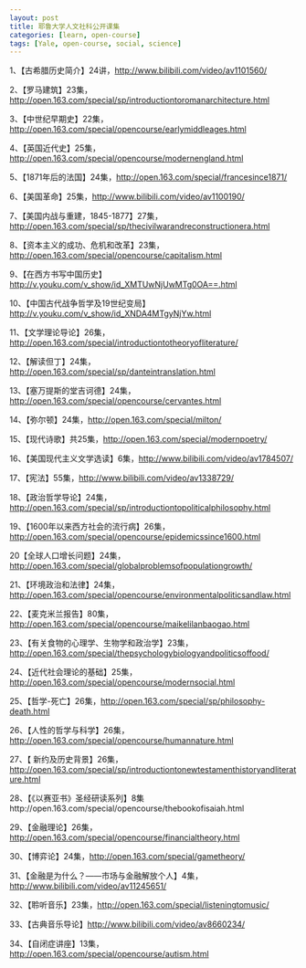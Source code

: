 ```yaml
---
layout: post
title: 耶鲁大学人文社科公开课集
categories: [learn, open-course]
tags: [Yale, open-course, social, science]
---
```



1、【古希腊历史简介】24讲，http://www.bilibili.com/video/av1101560/

2、【罗马建筑】23集，http://open.163.com/special/sp/introductiontoromanarchitecture.html

3、【中世纪早期史】22集，http://open.163.com/special/opencourse/earlymiddleages.html

4、【英国近代史】25集，http://open.163.com/special/opencourse/modernengland.html

5、【1871年后的法国】24集，http://open.163.com/special/francesince1871/

6、【美国革命】25集，http://www.bilibili.com/video/av1100190/

7、【美国内战与重建，1845-1877】27集，http://open.163.com/special/sp/thecivilwarandreconstructionera.html

8、【资本主义的成功、危机和改革】23集，http://open.163.com/special/opencourse/capitalism.html

9、【在西方书写中国历史】http://v.youku.com/v_show/id_XMTUwNjUwMTg0OA==.html

10、【中国古代战争哲学及19世纪变局】http://v.youku.com/v_show/id_XNDA4MTgyNjYw.html

11、【文学理论导论】26集，http://open.163.com/special/introductiontotheoryofliterature/

12、【解读但丁】24集，http://open.163.com/special/sp/danteintranslation.html

13、【塞万提斯的堂吉诃德】24集，http://open.163.com/special/opencourse/cervantes.html

14、【弥尔顿】24集，http://open.163.com/special/milton/

15、【现代诗歌】共25集，http://open.163.com/special/modernpoetry/

16、【美国现代主义文学选读】6集，http://www.bilibili.com/video/av1784507/

17、【宪法】55集，http://www.bilibili.com/video/av1338729/

18、【政治哲学导论】24集，http://open.163.com/special/sp/introductiontopoliticalphilosophy.html

19、【1600年以来西方社会的流行病】26集，http://open.163.com/special/opencourse/epidemicssince1600.html

20【全球人口增长问题】24集，http://open.163.com/special/globalproblemsofpopulationgrowth/

21、【环境政治和法律】24集，http://open.163.com/special/opencourse/environmentalpoliticsandlaw.html

22、【麦克米兰报告】80集，http://open.163.com/special/opencourse/maikelilanbaogao.html

23、【有关食物的心理学、生物学和政治学】23集，http://open.163.com/special/thepsychologybiologyandpoliticsoffood/

24、【近代社会理论的基础】25集，http://open.163.com/special/opencourse/modernsocial.html

25、【哲学-死亡】26集，http://open.163.com/special/sp/philosophy-death.html

26、【人性的哲学与科学】26集，http://open.163.com/special/opencourse/humannature.html

27、【 新约及历史背景】26集，http://open.163.com/special/sp/introductiontonewtestamenthistoryandliterature.html

28、【《以赛亚书》圣经研读系列】8集http://open.163.com/special/opencourse/thebookofisaiah.html

29、【金融理论】26集，http://open.163.com/special/opencourse/financialtheory.html

30、【博弈论】24集，http://open.163.com/special/gametheory/

31、【金融是为什么？——市场与金融解放个人】4集，http://www.bilibili.com/video/av11245651/

32、【聆听音乐】23集，http://open.163.com/special/listeningtomusic/

33、【古典音乐导论】http://www.bilibili.com/video/av8660234/

34、【自闭症讲座】13集，http://open.163.com/special/opencourse/autism.html

